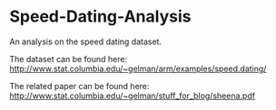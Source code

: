 # Speed-Dating-Analysis

An analysis on the speed dating dataset.

The dataset can be found here: http://www.stat.columbia.edu/~gelman/arm/examples/speed.dating/

The related paper can be found here: http://www.stat.columbia.edu/~gelman/stuff_for_blog/sheena.pdf
